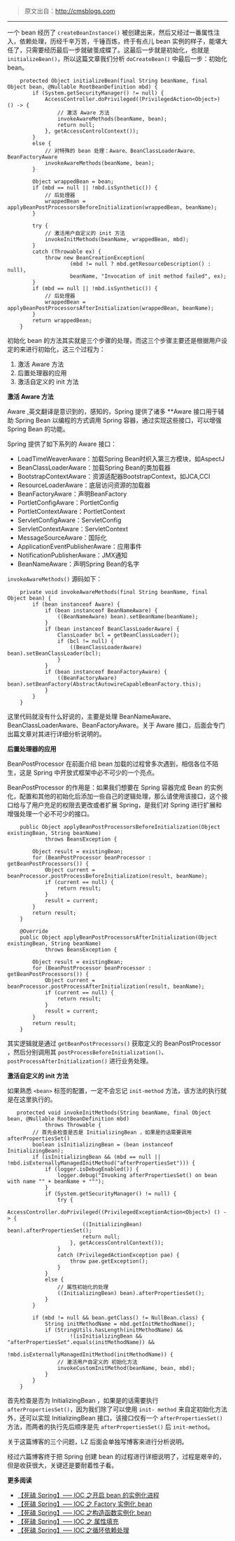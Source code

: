 > 原文出自：<http://cmsblogs.com>

* * *

一个 bean 经历了 `createBeanInstance()` 被创建出来，然后又经过一番属性注入，依赖处理，历经千辛万苦，千锤百炼，终于有点儿
bean 实例的样子，能堪大任了，只需要经历最后一步就破茧成蝶了。这最后一步就是初始化，也就是 `initializeBean()`，所以这篇文章我们分析
`doCreateBean()` 中最后一步：初始化 bean。

    
    
        protected Object initializeBean(final String beanName, final Object bean, @Nullable RootBeanDefinition mbd) {
            if (System.getSecurityManager() != null) {
                AccessController.doPrivileged((PrivilegedAction<Object>) () -> {
                    // 激活 Aware 方法
                    invokeAwareMethods(beanName, bean);
                    return null;
                }, getAccessControlContext());
            }
            else {
                // 对特殊的 bean 处理：Aware、BeanClassLoaderAware、BeanFactoryAware
                invokeAwareMethods(beanName, bean);
            }
    
            Object wrappedBean = bean;
            if (mbd == null || !mbd.isSynthetic()) {
                // 后处理器
                wrappedBean = applyBeanPostProcessorsBeforeInitialization(wrappedBean, beanName);
            }
    
            try {
                // 激活用户自定义的 init 方法
                invokeInitMethods(beanName, wrappedBean, mbd);
            }
            catch (Throwable ex) {
                throw new BeanCreationException(
                        (mbd != null ? mbd.getResourceDescription() : null),
                        beanName, "Invocation of init method failed", ex);
            }
            if (mbd == null || !mbd.isSynthetic()) {
                // 后处理器
                wrappedBean = applyBeanPostProcessorsAfterInitialization(wrappedBean, beanName);
            }
            return wrappedBean;
        }
    

初始化 bean 的方法其实就是三个步骤的处理，而这三个步骤主要还是根据用户设定的来进行初始化，这三个过程为：

  1. 激活 Aware 方法
  2. 后置处理器的应用
  3. 激活自定义的 init 方法

**激活 Aware 方法**

Aware ,英文翻译是意识到的，感知的，Spring 提供了诸多 **Aware 接口用于辅助 Spring Bean 以编程的方式调用 Spring
容器，通过实现这些接口，可以增强 Spring Bean 的功能。

Spring 提供了如下系列的 Aware 接口：

  * LoadTimeWeaverAware：加载Spring Bean时织入第三方模块，如AspectJ
  * BeanClassLoaderAware：加载Spring Bean的类加载器
  * BootstrapContextAware：资源适配器BootstrapContext，如JCA,CCI
  * ResourceLoaderAware：底层访问资源的加载器
  * BeanFactoryAware：声明BeanFactory
  * PortletConfigAware：PortletConfig
  * PortletContextAware：PortletContext
  * ServletConfigAware：ServletConfig
  * ServletContextAware：ServletContext
  * MessageSourceAware：国际化
  * ApplicationEventPublisherAware：应用事件
  * NotificationPublisherAware：JMX通知
  * BeanNameAware：声明Spring Bean的名字

`invokeAwareMethods()` 源码如下：

    
    
        private void invokeAwareMethods(final String beanName, final Object bean) {
            if (bean instanceof Aware) {
                if (bean instanceof BeanNameAware) {
                    ((BeanNameAware) bean).setBeanName(beanName);
                }
                if (bean instanceof BeanClassLoaderAware) {
                    ClassLoader bcl = getBeanClassLoader();
                    if (bcl != null) {
                        ((BeanClassLoaderAware) bean).setBeanClassLoader(bcl);
                    }
                }
                if (bean instanceof BeanFactoryAware) {
                    ((BeanFactoryAware) bean).setBeanFactory(AbstractAutowireCapableBeanFactory.this);
                }
            }
        }
    

这里代码就没有什么好说的，主要是处理 BeanNameAware、BeanClassLoaderAware、BeanFactoryAware。关于
Aware 接口，后面会专门出篇文章对其进行详细分析说明的。

**后置处理器的应用**

BeanPostProcessor 在前面介绍 bean 加载的过程曾多次遇到，相信各位不陌生，这是 Spring 中开放式框架中必不可少的一个亮点。

BeanPostProcessor 的作用是：如果我们想要在 Spring 容器完成 Bean
的实例化，配置和其他的初始化后添加一些自己的逻辑处理，那么请使用该接口，这个接口给与了用户充足的权限去更改或者扩展 Spring，是我们对 Spring
进行扩展和增强处理一个必不可少的接口。

    
    
        public Object applyBeanPostProcessorsBeforeInitialization(Object existingBean, String beanName)
                throws BeansException {
    
            Object result = existingBean;
            for (BeanPostProcessor beanProcessor : getBeanPostProcessors()) {
                Object current = beanProcessor.postProcessBeforeInitialization(result, beanName);
                if (current == null) {
                    return result;
                }
                result = current;
            }
            return result;
        }
    
        @Override
        public Object applyBeanPostProcessorsAfterInitialization(Object existingBean, String beanName)
                throws BeansException {
    
            Object result = existingBean;
            for (BeanPostProcessor beanProcessor : getBeanPostProcessors()) {
                Object current = beanProcessor.postProcessAfterInitialization(result, beanName);
                if (current == null) {
                    return result;
                }
                result = current;
            }
            return result;
        }
    

其实逻辑就是通过 `getBeanPostProcessors()` 获取定义的 BeanPostProcessor ，然后分别调用其
`postProcessBeforeInitialization()`、`postProcessAfterInitialization()` 进行业务处理。

**激活自定义的 init 方法**

如果熟悉 `<bean>` 标签的配置，一定不会忘记 `init-method` 方法，该方法的执行就是在这里执行的。

    
    
       protected void invokeInitMethods(String beanName, final Object bean, @Nullable RootBeanDefinition mbd)
                throws Throwable {
            // 首先会检查是否是 InitializingBean ，如果是的话需要调用 afterPropertiesSet()
            boolean isInitializingBean = (bean instanceof InitializingBean);
            if (isInitializingBean && (mbd == null || !mbd.isExternallyManagedInitMethod("afterPropertiesSet"))) {
                if (logger.isDebugEnabled()) {
                    logger.debug("Invoking afterPropertiesSet() on bean with name "" + beanName + """);
                }
                if (System.getSecurityManager() != null) {
                    try {
                        AccessController.doPrivileged((PrivilegedExceptionAction<Object>) () -> {
                            ((InitializingBean) bean).afterPropertiesSet();
                            return null;
                        }, getAccessControlContext());
                    }
                    catch (PrivilegedActionException pae) {
                        throw pae.getException();
                    }
                }
                else {
                    // 属性初始化的处理
                    ((InitializingBean) bean).afterPropertiesSet();
                }
            }
    
            if (mbd != null && bean.getClass() != NullBean.class) {
                String initMethodName = mbd.getInitMethodName();
                if (StringUtils.hasLength(initMethodName) &&
                        !(isInitializingBean && "afterPropertiesSet".equals(initMethodName)) &&
                        !mbd.isExternallyManagedInitMethod(initMethodName)) {
                    // 激活用户自定义的 初始化方法
                    invokeCustomInitMethod(beanName, bean, mbd);
                }
            }
        }
    

首先检查是否为 InitializingBean ，如果是的话需要执行 `afterPropertiesSet()`，因为我们除了可以使用 `init-
method` 来自定初始化方法外，还可以实现 InitializingBean 接口，该接口仅有一个 `afterPropertiesSet()`
方法，而两者的执行先后顺序是先 `afterPropertiesSet()` 后 `init-method`。

关于这篇博客的三个问题，LZ 后面会单独写博客来进行分析说明。

经过六篇博客终于把 Spring 创建 bean 的过程进行详细说明了，过程是艰辛的，但是收获很大，关键还是要耐着性子看。

**更多阅读**

  * [【死磕 Spring】—– IOC 之开启 bean 的实例化进程](http://cmsblogs.com/?p=2846)
  * [【死磕 Spring】—– IOC 之 Factory 实例化 bean](http://cmsblogs.com/?p=2848)
  * [【死磕 Spring】—– IOC 之构造函数实例化 bean](http://cmsblogs.com/?p=2850)
  * [【死磕 Spring】—– IOC 之 属性填充](http://cmsblogs.com/?p=2885)
  * [【死磕 Spring】—– IOC 之循环依赖处理](http://cmsblogs.com/?p=2887)


